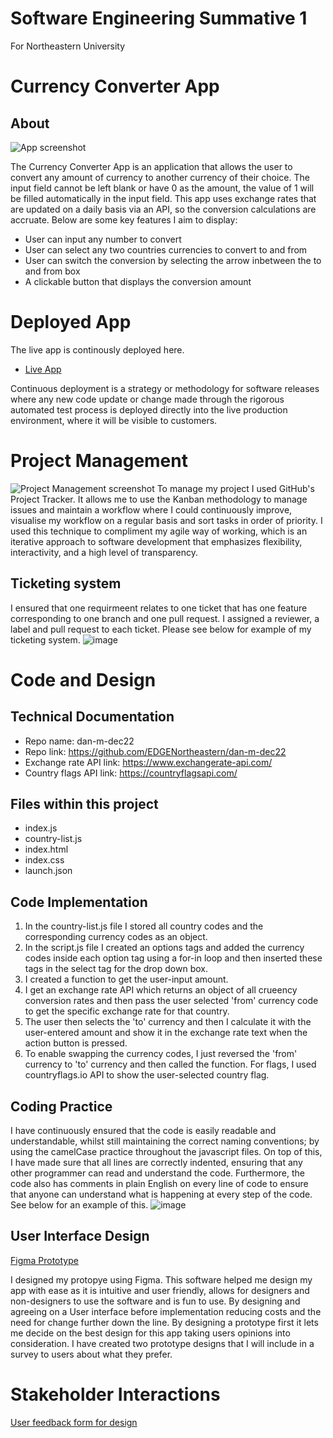 # Software Engineering Summative 1

For Northeastern University


# Currency Converter App

## About

![App screenshot](https://user-images.githubusercontent.com/120668199/209124042-18b14002-5e21-48ce-a7b6-30d07aa7d13a.png)

The Currency Converter App is an application that allows the user to convert any amount of currency to another currency of their choice. The input field cannot be left blank or have 0 as the amount, the value of 1 will be filled automatically in the input field. This app uses exchange rates that are updated on a daily basis via an API, so the conversion calculations are accruate. Below are some key features I aim to display:
* User can input any number to convert
* User can select any two countries currencies to convert to and from
* User can switch the conversion by selecting the arrow inbetween the to and from box
* A clickable button that displays the conversion amount


# Deployed App

The live app is continously deployed here. 
* [Live App](https://edgenortheastern.github.io/dan-m-dec22/)

Continuous deployment is a strategy or methodology for software releases where any new code update or change made through the rigorous automated test process is deployed directly into the live production environment, where it will be visible to customers.


# Project Management

![Project Management screenshot](https://user-images.githubusercontent.com/120668199/209140982-5375d2f5-de66-49d9-911f-beeca345adaf.png)
To manage my project I used GitHub's Project Tracker. It allows me to use the Kanban methodology to manage issues and maintain a workflow where I could continuously improve, visualise my workflow on a regular basis and sort tasks in order of priority. I used this technique to compliment my agile way of working, which is an iterative approach to software development that emphasizes flexibility, interactivity, and a high level of transparency.

## Ticketing system

I ensured that one requirmeent relates to one ticket that has one feature corresponding to one branch and one pull request. I assigned a reviewer, a label and pull request to each ticket. Please see below for example of my ticketing system.
![image](https://user-images.githubusercontent.com/120668199/209148507-e3d8bc9a-b71e-4023-831f-0a62c9c5316a.png)


# Code and Design

## Technical Documentation

* Repo name: dan-m-dec22
* Repo link: https://github.com/EDGENortheastern/dan-m-dec22
* Exchange rate API link: https://www.exchangerate-api.com/
* Country flags API link: https://countryflagsapi.com/

## Files within this project

* index.js
* country-list.js
* index.html
* index.css
* launch.json

## Code Implementation

1. In the country-list.js file I stored all country codes and the corresponding currency codes as an object.
2. In the script.js file I created an options tags and added the currency codes inside each option tag using a for-in loop and then inserted these tags in the select tag for the drop down box.
3. I created a function to get the user-input amount.
4. I get an exchange rate API which returns an object of all crueency conversion rates and then pass the user selected 'from' currency code to get the specific exchange rate for that country.
5. The user then selects the 'to' currency and then I calculate it with the user-entered amount and show it in the exchange rate text when the action button is pressed.
6. To enable swapping the currency codes, I just reversed the 'from' currency to 'to' currency and then called the function. For flags, I used countryflags.io API to show the user-selected country flag.

## Coding Practice

I have continuously ensured that the code is easily readable and understandable, whilst still maintaining the correct naming conventions; by using the camelCase practice throughout the javascript files. On top of this, I have made sure that all lines are correctly indented, ensuring that any other programmer can read and understand the code. Furthermore, the code also has comments in plain English on every line of code to ensure that anyone can understand what is happening at every step of the code. See below for an example of this.
![image](https://user-images.githubusercontent.com/120668199/209159379-42f42628-59c9-4df2-927a-90966086adef.png)

## User Interface Design

[Figma Prototype](https://www.figma.com/proto/jSQexl4OPatKZwGQIM7ZG3/Currency-Converter-App?node-id=6%3A20&scaling=scale-down&page-id=0%3A1&starting-point-node-id=3%3A12&show-proto-sidebar=1)

I designed my protopye using Figma. This software helped me design my app with ease as it is intuitive and user friendly, allows for designers and non-designers to use the software and is fun to use. By designing and agreeing on a User interface before implementation reducing costs and the need for change further down the line.
By designing a prototype first it lets me decide on the best design for this app taking users opinions into consideration. I have created two prototype designs that I will include in a survey to users about what they prefer.


# Stakeholder Interactions

[User feedback form for design](https://docs.google.com/forms/d/e/1FAIpQLSc_W1E3jBh4tGIBv63l-5Ta9mwhvn8a4ZWe4JDVmWaEYRZEvw/viewform)



